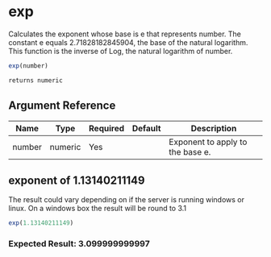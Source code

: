 # exp

Calculates the exponent whose base is e that represents number. The constant e equals 2.71828182845904, the base of the natural logarithm. This function is the inverse of Log, the natural logarithm of number.

```javascript
exp(number)
```

```javascript
returns numeric
```

## Argument Reference

| Name | Type | Required | Default | Description |
| --- | --- | --- | --- | --- |
| number | numeric | Yes |  | Exponent to apply to the base e. |

## exponent of 1.13140211149

The result could vary depending on if the server is running windows or linux.  On a windows box the result will be round to 3.1

```javascript
exp(1.13140211149)
```

### Expected Result: 3.099999999997
